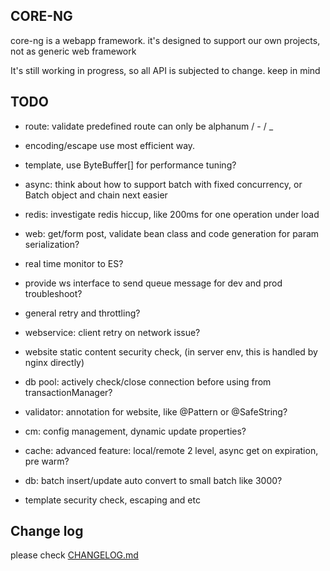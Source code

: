 ## CORE-NG
core-ng is a webapp framework. it's designed to support our own projects, not as generic web framework

It's still working in progress, so all API is subjected to change. keep in mind

## TODO
* route: validate predefined route can only be alphanum / - / _
* encoding/escape use most efficient way.

* template, use ByteBuffer[] for performance tuning?
* async: think about how to support batch with fixed concurrency, or Batch object and chain next easier
* redis: investigate redis hiccup, like 200ms for one operation under load
* web: get/form post, validate bean class and code generation for param serialization?
* real time monitor to ES?
* provide ws interface to send queue message for dev and prod troubleshoot?
* general retry and throttling?
* webservice: client retry on network issue?
* website static content security check, (in server env, this is handled by nginx directly)
* db pool: actively check/close connection before using from transactionManager?
* validator: annotation for website, like @Pattern or @SafeString?
* cm: config management, dynamic update properties?
* cache: advanced feature: local/remote 2 level, async get on expiration, pre warm?
* db: batch insert/update auto convert to small batch like 3000?
* template security check, escaping and etc

## Change log
please check [CHANGELOG.md](CHANGELOG.md)

